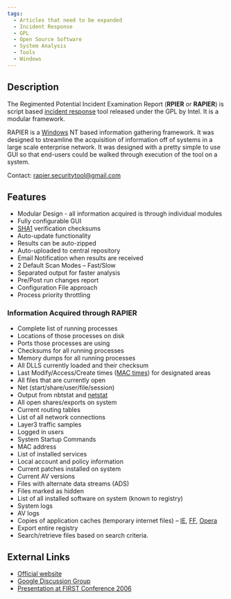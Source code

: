 ```yaml
---
tags:
  - Articles that need to be expanded
  - Incident Response
  - GPL
  - Open Source Software
  - System Analysis
  - Tools
  - Windows
---
```

## Description

The Regimented Potential Incident Examination Report (**RPIER** or **RAPIER**)
is script based [incident response](incident_response.md) tool released under
the GPL by Intel. It is a modular framework.

RAPIER is a [Windows](windows.md) NT based information gathering
framework. It was designed to streamline the acquisition of information
off of systems in a large scale enterprise network. It was designed with
a pretty simple to use GUI so that end-users could be walked through
execution of the tool on a system.

Contact: rapier.securitytool@gmail.com

## Features

* Modular Design - all information acquired is through individual
  modules
* Fully configurable GUI
* [SHA1](sha-1.md) verification checksums
* Auto-update functionality
* Results can be auto-zipped
* Auto-uploaded to central repository
* Email Notification when results are received
* 2 Default Scan Modes – Fast/Slow
* Separated output for faster analysis
* Pre/Post run changes report
* Configuration File approach
* Process priority throttling

### Information Acquired through RAPIER

* Complete list of running processes
* Locations of those processes on disk
* Ports those processes are using
* Checksums for all running processes
* Memory dumps for all running processes
* All DLLS currently loaded and their checksum
* Last Modify/Access/Create times ([MAC times](mac_times.md))
  for designated areas
* All files that are currently open
* Net (start/share/user/file/session)
* Output from nbtstat and [netstat](netstat.md)
* All open shares/exports on system
* Current routing tables
* List of all network connections
* Layer3 traffic samples
* Logged in users
* System Startup Commands
* MAC address
* List of installed services
* Local account and policy information
* Current patches installed on system
* Current AV versions
* Files with alternate data streams (ADS)
* Files marked as hidden
* List of all installed software on system (known to registry)
* System logs
* AV logs
* Copies of application caches (temporary internet files) –
  [IE](internet_explorer.md), [FF](mozilla_firefox.md),
  [Opera](opera.md)
* Export entire registry
* Search/retrieve files based on search criteria.

## External Links

* [Official website](http://code.google.com/p/rapier/)
* [Google Discussion Group](http://groups.google.com/group/rapier-development?hl=en)
* [Presentation at FIRST Conference 2006](http://www.first.org/conference/2006/program/rapier_-_a_1st_responders_info_collection_tool.html)
